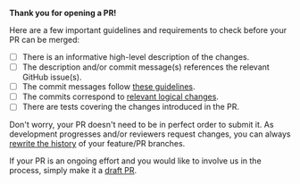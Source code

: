 **Thank you for opening a PR!**

Here are a few important guidelines and requirements to check before your PR can be merged:
+ [ ] There is an informative high-level description of the changes.
+ [ ] The description and/or commit message(s) references the relevant GitHub issue(s).
+ [ ] The commit messages follow [these guidelines](https://tbaggery.com/2008/04/19/a-note-about-git-commit-messages.html).
+ [ ] The commits correspond to [relevant logical changes](https://wiki.openstack.org/wiki/GitCommitMessages#Structural_split_of_changes).
+ [ ] There are tests covering the changes introduced in the PR.

Don't worry, your PR doesn't need to be in perfect order to submit it.  As development progresses and/or reviewers request changes, you can always [rewrite the history](https://git-scm.com/book/en/v2/Git-Tools-Rewriting-History#_rewriting_history) of your feature/PR branches.

If your PR is an ongoing effort and you would like to involve us in the process, simply make it a [draft PR](https://docs.github.com/en/free-pro-team@latest/github/collaborating-with-issues-and-pull-requests/about-pull-requests#draft-pull-requests).
